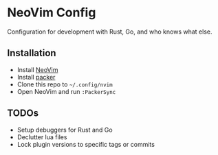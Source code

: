 # NeoVim Config

Configuration for development with Rust, Go, and who knows what else.

## Installation

- Install [NeoVim](https://github.com/neovim/neovim)
- Install [packer](https://github.com/wbthomason/packer.nvim)
- Clone this repo to `~/.config/nvim`
- Open NeoVim and run `:PackerSync`

## TODOs

- Setup debuggers for Rust and Go
- Declutter lua files
- Lock plugin versions to specific tags or commits


